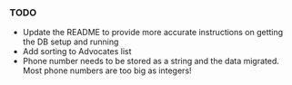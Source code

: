 ### TODO
- Update the README to provide more accurate instructions on getting the DB setup and running
- Add sorting to Advocates list
- Phone number needs to be stored as a string and the data migrated. Most phone numbers are too big as integers!